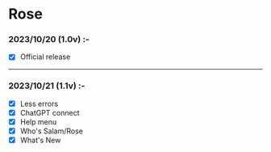 # Rose
### 2023/10/20 (1.0v)    :-
- [x] Official release
      
---
      
### 2023/10/21 (1.1v)    :- 
- [x] Less errors
- [x] ChatGPT connect
- [x] Help menu
- [x] Who's Salam/Rose
- [x] What's New

